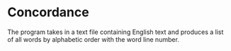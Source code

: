 # Concordance
The program takes in a text file containing English text and produces a list of all words by alphabetic order with the word line number.
